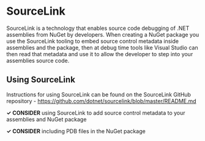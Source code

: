 # SourceLink

SourceLink is a technology that enables source code debugging of .NET assemblies from NuGet by developers. When creating a NuGet package you use the SourceLink tooling to embed source control metadata inside assemblies and the package, then at debug time tools like Visual Studio can then read that metadata and use it to allow the developer to step into your assemblies source code.

## Using SourceLink

Instructions for using SourceLink can be found on the SourceLink GitHub repository - https://github.com/dotnet/sourcelink/blob/master/README.md

**✓ CONSIDER** using SourceLink to add source control metadata to your assemblies and NuGet package

**✓ CONSIDER** including PDB files in the NuGet package